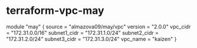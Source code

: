 # terraform-vpc-may

module "may" {
  source  = "almazova09/may/vpc"
  version = "2.0.0"
  vpc_cidr = "172.31.0.0/16"
  subnet1_cidr = "172.31.1.0/24"
  subnet2_cidr = "172.31.2.0/24"
  subnet3_cidr = "172.31.3.0/24"
  vpc_name = "kaizen"
}
